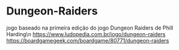 # Dungeon-Raiders
jogo baseado na primeira edição do jogo Dungeon Raiders de Phill Harding\n
https://www.ludopedia.com.br/jogo/dungeon-raiders
https://boardgamegeek.com/boardgame/80771/dungeon-raiders
